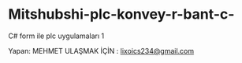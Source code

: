 # Mitshubshi-plc-konvey-r-bant-c-
C# form ile plc uygulamaları 1

Yapan: MEHMET 
ULAŞMAK İÇİN : lixoics234@gmail.com